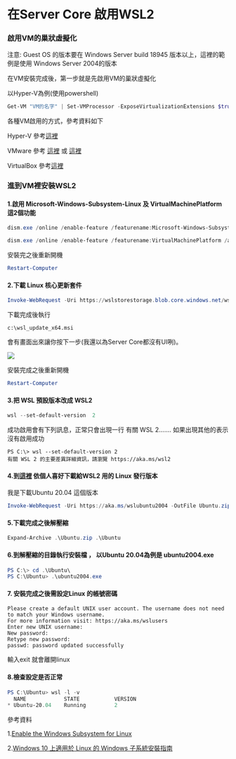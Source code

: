 # 在Server Core 啟用WSL2

### 啟用VM的巢狀虛擬化

注意: Guest OS 的版本要在 Windows Server build 18945 版本以上，這裡的範例是使用 Windows Server 2004的版本

在VM安裝完成後，第一步就是先啟用VM的巢狀虛擬化

以Hyper-V為例(使用powershell)
```powershell
Get-VM "VM的名字" | Set-VMProcessor -ExposeVirtualizationExtensions $true
```
各種VM啟用的方式，參考資料如下

Hyper-V 參考[這裡](https://docs.microsoft.com/zh-tw/virtualization/hyper-v-on-windows/user-guide/nested-virtualization)

VMware 參考 [這裡](https://communities.vmware.com/t5/Nested-Virtualization-Documents/Running-Nested-VMs/ta-p/2781466) 或 [這裡](https://ephrain.net/vmware-%E5%85%81%E8%A8%B1-esxi-%E4%B8%8A%E7%9A%84%E8%99%9B%E6%93%AC%E6%A9%9F%E5%99%A8%E9%96%8B%E5%95%9F-nested-vm-%E5%8A%9F%E8%83%BD/)

VirtualBox 參考[這裡](https://ostechnix.com/how-to-enable-nested-virtualization-in-virtualbox/)


### 進到VM裡安裝WSL2

#### 1.啟用 Microsoft-Windows-Subsystem-Linux 及 VirtualMachinePlatform 這2個功能

```powershell
dism.exe /online /enable-feature /featurename:Microsoft-Windows-Subsystem-Linux /all /norestart

dism.exe /online /enable-feature /featurename:VirtualMachinePlatform /all /norestart
```
 安裝完之後重新開機 
 
```powershell
Restart-Computer
```

#### 2.下載 Linux 核心更新套件
```powershell
Invoke-WebRequest -Uri https://wslstorestorage.blob.core.windows.net/wslblob/wsl_update_x64.msi -OutFile c:\wsl_update_x64.msi  -UseBasicParsing
```
下載完成後執行
```
c:\wsl_update_x64.msi
```
會有畫面出來讓你按下一步(我還以為Server Core都沒有UI咧)。

![](https://i.imgur.com/UoViujk.png)

安裝完成之後重新開機
```powershell
Restart-Computer
```

#### 3.把 WSL 預設版本改成 WSL2
```powershell
wsl --set-default-version  2
```
成功啟用會有下列訊息，正常只會出現一行 有關 WSL 2.......
如果出現其他的表示沒有啟用成功

```dos
PS C:\> wsl --set-default-version 2
有關 WSL 2 的主要差異詳細資訊，請瀏覽 https://aka.ms/wsl2
```

#### 4.到[這裡](https://docs.microsoft.com/en-us/windows/wsl/install-manual) 依個人喜好下載給WSL2 用的 Linux 發行版本

我是下載Ubuntu 20.04 這個版本 
```powershell
Invoke-WebRequest -Uri https://aka.ms/wslubuntu2004 -OutFile Ubuntu.zip -UseBasicParsing
```

#### 5.下載完成之後解壓縮
```powershell
Expand-Archive .\Ubuntu.zip .\Ubuntu
```

#### 6.到解壓縮的目錄執行安裝檔 ， 以Ubuntu 20.04為例是 ubuntu2004.exe

```powershell
PS C:\> cd .\Ubuntu\
PS C:\Ubuntu> .\ubuntu2004.exe
```
#### 7. 安裝完成之後需設定Linux 的帳號密碼

```dos
Please create a default UNIX user account. The username does not need to match your Windows username.
For more information visit: https://aka.ms/wslusers
Enter new UNIX username: 
New password:
Retype new password:
passwd: password updated successfully
```

輸入exit 就會離開linux

#### 8.檢查設定是否正常

```powershell
PS C:\Ubuntu> wsl -l -v
  NAME            STATE           VERSION
* Ubuntu-20.04    Running         2
```


參考資料

1.[Enable the Windows Subsystem for Linux](https://docs.microsoft.com/en-us/windows/wsl/install-on-server)

2.[Windows 10 上適用於 Linux 的 Windows 子系統安裝指南](https://docs.microsoft.com/zh-tw/windows/wsl/install-win10)
